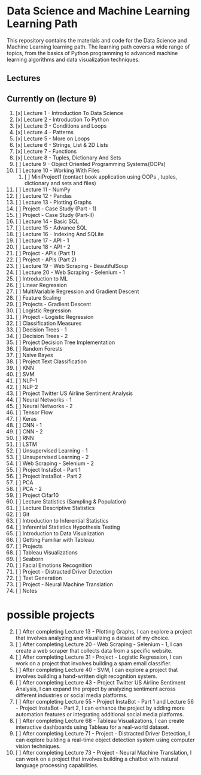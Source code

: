 Data Science and Machine Learning Learning Path
===============================================

This repository contains the materials and code for the Data Science and Machine Learning learning path. The learning path covers a wide range of topics, from the basics of Python programming to advanced machine learning algorithms and data visualization techniques.

Lectures
--------
Currently on (lecture 9)
-------------------------

1.  [x]  Lecture 1 - Introduction To Data Science
2.  [x]  Lecture 2 - Introduction To Python
3.  [x]  Lecture 3 - Conditions and Loops
4.  [x]  Lecture 4 - Patterns
5.  [x]  Lecture 5 - More on Loops
6.  [x]  Lecture 6 - Strings, List & 2D Lists
7.  [x]  Lecture 7 - Functions
8.  [x]  Lecture 8 - Tuples, Dictionary And Sets
9.  [ ]  Lecture 9 - Object Oriented Programming Systems(OOPs)
10. [ ]  Lecture 10 - Working With Files
    1.  [ ]  MiniProject1 (contact book application using OOPs , tuples, dictionary and sets and files)
11. [ ]  Lecture 11 - NumPy
12. [ ]  Lecture 12 - Pandas
13. [ ]  Lecture 13 - Plotting Graphs
14. [ ]  Project - Case Study (Part - 1)
15. [ ]  Project - Case Study (Part-II)
16. [ ]  Lecture 14 - Basic SQL
17. [ ]  Lecture 15 - Advance SQL
18. [ ]  Lecture 16 - Indexing And SQLite
19. [ ]  Lecture 17 - API - 1
20. [ ]  Lecture 18 - API - 2
21. [ ]  Project - APIs (Part 1)
22. [ ]  Project - APIs (Part 2)
23. [ ]  Lecture 19 - Web Scraping - BeautifulSoup
24. [ ]  Lecture 20 - Web Scraping - Selenium - 1
25. [ ]  Introduction to ML
26. [ ]  Linear Regression
27. [ ]  MultiVariable Regression and Gradient Descent
28. [ ]  Feature Scaling
29. [ ]  Projects - Gradient Descent
30. [ ]  Logistic Regression
31. [ ]  Project - Logistic Regression
32. [ ]  Classification Measures
33. [ ]  Decision Trees - 1
34. [ ]  Decision Trees - 2
35. [ ]  Project Decision Tree Implementation
36. [ ]  Random Forests
37. [ ]  Naive Bayes
38. [ ]  Project Text Classification
39. [ ]  KNN
40. [ ]  SVM
41. [ ]  NLP-1
42. [ ]  NLP-2
43. [ ]  Project Twitter US Airline Sentiment Analysis
44. [ ]  Neural Networks - 1
45. [ ]  Neural Networks - 2
46. [ ]  Tensor Flow
47. [ ]  Keras
48. [ ]  CNN - 1
49. [ ]  CNN - 2
50. [ ]  RNN
51. [ ]  LSTM
52. [ ]  Unsupervised Learning - 1
53. [ ]  Unsupervised Learning - 2
54. [ ]  Web Scraping - Selenium - 2
55. [ ]  Project InstaBot - Part 1
56. [ ]  Project InstaBot - Part 2
57. [ ]  PCA
58. [ ]  PCA - 2
59. [ ]  Project Cifar10
60. [ ]  Lecture Statistics (Sampling & Population)
61. [ ]  Lecture Descriptive Statistics
62. [ ]  Git
63. [ ]  Introduction to Inferential Statistics
64. [ ]  Inferential Statistics Hypothesis Testing
65. [ ]  Introduction to Data Visualization
66. [ ]  Getting Familiar with Tableau
67. [ ]  Projects
68. [ ]  Tableau Visualizations
69. [ ]  Seaborn
70. [ ]  Facial Emotions Recognition
71. [ ]  Project - Distracted Driver Detection
72. [ ]  Text Generation
73. [ ]  Project - Neural Machine Translation
74. [ ]  Notes

# possible projects

2. [ ]  After completing Lecture 13 - Plotting Graphs, I can explore a project that involves analyzing and visualizing a dataset of my choice.
3. [ ]  After completing Lecture 20 - Web Scraping - Selenium - 1, I can create a web scraper that collects data from a specific website.
4. [ ]  After completing Lecture 31 - Project - Logistic Regression, I can work on a project that involves building a spam email classifier.
5. [ ]  After completing Lecture 40 - SVM, I can explore a project that involves building a hand-written digit recognition system.
6. [ ]  After completing Lecture 43 - Project Twitter US Airline Sentiment Analysis, I can expand the project by analyzing sentiment across different industries or social media platforms.
7. [ ]  After completing Lecture 55 - Project InstaBot - Part 1 and Lecture 56 - Project InstaBot - Part 2, I can enhance the project by adding more automation features or integrating additional social media platforms.
8. [ ]  After completing Lecture 68 - Tableau Visualizations, I can create interactive dashboards using Tableau for a real-world dataset.
9. [ ]  After completing Lecture 71 - Project - Distracted Driver Detection, I can explore building a real-time object detection system using computer vision techniques.
10. [ ]  After completing Lecture 73 - Project - Neural Machine Translation, I can work on a project that involves building a chatbot with natural language processing capabilities.